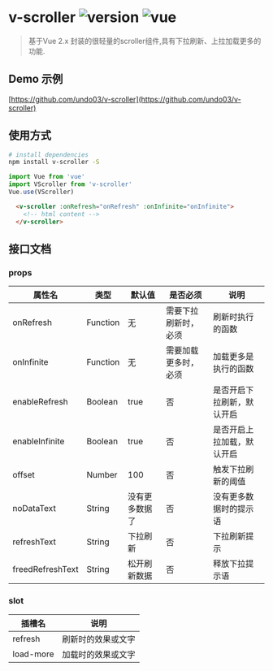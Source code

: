 # v-scroller ![version](https://img.shields.io/badge/version-%20v2.2.0%20-green.svg) ![vue](https://img.shields.io/badge/vue-%20v2.1%20-green.svg)

> 基于Vue 2.x 封装的很轻量的scroller组件,具有下拉刷新、上拉加载更多的功能.

## Demo 示例

[https://github.com/undo03/v-scroller](https://github.com/undo03/v-scroller)


## 使用方式
``` bash
# install dependencies
npm install v-scroller -S
```

```javascript
import Vue from 'vue'
import VScroller from 'v-scroller'
Vue.use(VScroller)
```

```html
  <v-scroller :onRefresh="onRefresh" :onInfinite="onInfinite">
    <!-- html content -->
  </v-scroller>
```

## 接口文档

### props

| 属性名           | 类型     | 默认值         | 是否必须             | 说明                       |
| ---------------- | -------- | -------------- | -------------------- | -------------------------- |
| onRefresh        | Function | 无             | 需要下拉刷新时，必须 | 刷新时执行的函数           |
| onInfinite       | Function | 无             | 需要加载更多时，必须 | 加载更多是执行的函数       |
| enableRefresh    | Boolean  | true           | 否                   | 是否开启下拉刷新，默认开启 |
| enableInfinite   | Boolean  | true           | 否                   | 是否开启上拉加载，默认开启 |
| offset           | Number   | 100            | 否                   | 触发下拉刷新的阈值         |
| noDataText       | String   | 没有更多数据了 | 否                   | 没有更多数据时的提示语     |
| refreshText      | String   | 下拉刷新       | 否                   | 下拉刷新提示               |
| freedRefreshText | String   | 松开刷新数据   | 否                   | 释放下拉提示语             |

### slot

| 插槽名    | 说明               |
| --------- | ------------------ |
| refresh   | 刷新时的效果或文字 |
| load-more | 加载时的效果或文字 |